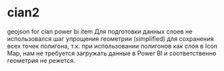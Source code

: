 # cian2
geojson for cian power bi item
Для подготовки данных слоев не использовался шаг упрощения геометрии (simplified) для сохранения всех точек полигона, т.к. при использовании полигонов как слоя в Icon Map, нам не требуется загружать данные в Power BI и соответственно геометрия не режется.

